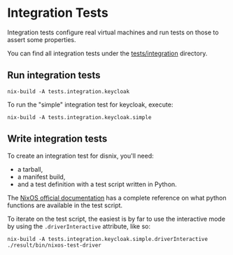 # Integration Tests

Integration tests configure real virtual machines and run tests on
those to assert some properties.

You can find all integration tests under the [tests/integration](/tests/integration) directory.

## Run integration tests

```console
nix-build -A tests.integration.keycloak
```

To run the "simple" integration test for keycloak, execute:

```console
nix-build -A tests.integration.keycloak.simple
```

## Write integration tests

To create an integration test for disnix, you'll need:
- a tarball,
- a manifest build,
- and a test definition with a test script written in Python.

The [NixOS official
documentation](https://nixos.org/manual/nixos/stable/index.html#sec-nixos-tests)
has a complete reference on what python functions are available in the
test script.

To iterate on the test script, the easiest is by far to use the interactive mode by using the `.driverInteractive` attribute, like so:

```console
nix-build -A tests.integration.keycloak.simple.driverInteractive
./result/bin/nixos-test-driver
```
